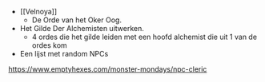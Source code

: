 
- [[Velnoya]]
	- De Orde van het Oker Oog.
- Het Gilde Der Alchemisten uitwerken.
	- 4 ordes die het gilde leiden met een hoofd alchemist die uit 1 van de ordes kom
- Een lijst met random NPCs


https://www.emptyhexes.com/monster-mondays/npc-cleric

